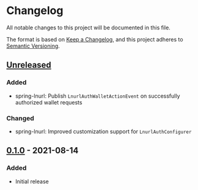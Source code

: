 # Changelog
All notable changes to this project will be documented in this file.

The format is based on [Keep a Changelog](https://keepachangelog.com/en/1.0.0/),
and this project adheres to [Semantic Versioning](https://semver.org/spec/v2.0.0.html).

## [Unreleased]
### Added
- spring-lnurl: Publish `LnurlAuthWalletActionEvent` on successfully authorized wallet requests

### Changed
- spring-lnurl: Improved customization support for `LnurlAuthConfigurer`

## [0.1.0] - 2021-08-14
### Added
- Initial release

[Unreleased]: https://github.com/theborakompanioni/bitcoin-spring-boot-starter/compare/0.1.0...HEAD
[0.1.0]: https://github.com/theborakompanioni/bitcoin-spring-boot-starter/releases/tag/0.1.0

